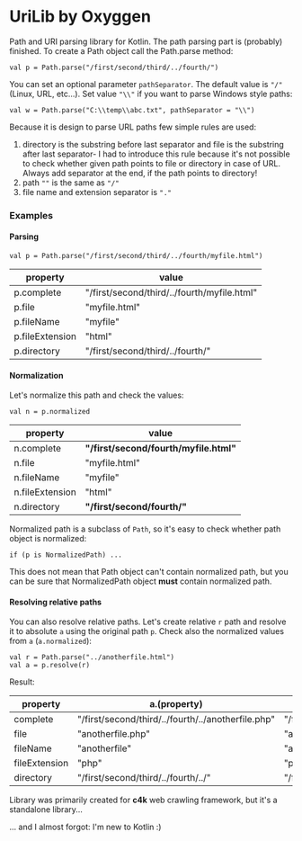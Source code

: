 # UriLib by Oxyggen

Path and URI parsing library for Kotlin. The path parsing part is (probably) finished. 
To create a Path object call the Path.parse method:
```
val p = Path.parse("/first/second/third/../fourth/")
```  
 
You can set an optional parameter `pathSeparator`. The default value is `"/"` (Linux, URL, etc...). 
Set value `"\\"` if you want to parse Windows style paths:
```
val w = Path.parse("C:\\temp\\abc.txt", pathSeparator = "\\")
```

Because it is design to parse URL paths few simple rules are used:
1) directory is the substring before last separator and file is the substring after 
last separator- I had to introduce this rule because it's not possible to check whether given 
path points to file or directory in case of URL. Always add separator at the end, if the
path points to directory!
2) path `""` is the same as `"/"`
3) file name and extension separator is `"."` 
 
### Examples
#### Parsing
```
val p = Path.parse("/first/second/third/../fourth/myfile.html")
```

| property          | value                                         |
|-------------------|-----------------------------------------------|
| p.complete        | "/first/second/third/../fourth/myfile.html"   |
| p.file            | "myfile.html"                                 |
| p.fileName        | "myfile"                                      |
| p.fileExtension   | "html"                                        |
| p.directory       | "/first/second/third/../fourth/"              |

#### Normalization
Let's normalize this path and check the values:
```
val n = p.normalized
```

| property          | value                                         |
|-------------------|-----------------------------------------------|
| n.complete        | **"/first/second/fourth/myfile.html"**        |
| n.file            | "myfile.html"                                 |
| n.fileName        | "myfile"                                      |
| n.fileExtension   | "html"                                        |
| n.directory       | **"/first/second/fourth/"**                   |

Normalized path is a subclass of `Path`, so it's easy to check whether path object is normalized:
```
if (p is NormalizedPath) ...
``` 
This does not mean that Path object can't contain normalized path, but you can be
sure that NormalizedPath object **must** contain normalized path.

#### Resolving relative paths
You can also resolve relative paths. Let's create relative `r` path and 
resolve it to absolute `a` using the original path `p`. Check also the normalized
values from `a` (`a.normalized`):
```
val r = Path.parse("../anotherfile.html")
val a = p.resolve(r)
```
Result:

| property        | a.(property)                                          | a.normalized.(property)
|-----------------|-------------------------------------------------------|-------------------------------------------------------|                                                                           
| complete        | "/first/second/third/../fourth/../anotherfile.php"    | "/first/second/anotherfile.php"                       |
| file            | "anotherfile.php"                                     | "anotherfile.php"                                     |
| fileName        | "anotherfile"                                         | "anotherfile"                                         |
| fileExtension   | "php"                                                 | "php"                                                 |
| directory       | "/first/second/third/../fourth/../"                   | "/first/second/"                                      |



Library was primarily created for **c4k** web crawling framework, but it's a standalone library...


... and I almost forgot: I'm new to Kotlin :) 